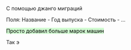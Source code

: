 С помощью джанго миграций

Поля: 
Название -
Год выпуска - 
Стоимость - 
...

<mark style="background: #BBFABBA6;">Просто добавил больше марок машин</mark>

Так э